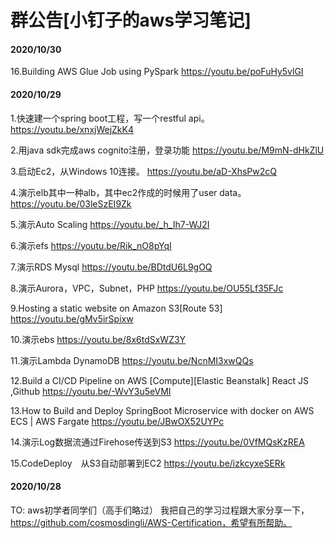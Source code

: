 # 群公告[小钉子的aws学习笔记]

#### 2020/10/30

16.Building AWS Glue Job using PySpark
https://youtu.be/poFuHy5vlGI

#### 2020/10/29

1.快速建一个spring boot工程，写一个restful api。
https://youtu.be/xnxjWejZkK4

2.用java sdk完成aws cognito注册，登录功能
https://youtu.be/M9mN-dHkZlU

3.启动Ec2，从Windows 10连接。
https://youtu.be/aD-XhsPw2cQ

4.演示elb其中一种alb，其中ec2作成的时候用了user data。
https://youtu.be/03leSzEI9Zk

5.演示Auto Scaling
https://youtu.be/_h_Ih7-WJ2I

6.演示efs
https://youtu.be/Rik_nO8pYqI

7.演示RDS Mysql
https://youtu.be/BDtdU6L9gOQ

8.演示Aurora，VPC，Subnet，PHP
https://youtu.be/OU55Lf35FJc

9.Hosting a static website on Amazon S3[Route 53]
https://youtu.be/gMv5irSpixw

10.演示ebs
https://youtu.be/8x6tdSxWZ3Y

11.演示Lambda DynamoDB
https://youtu.be/NcnMI3xwQQs

12.Build a CI/CD Pipeline on AWS
[Compute][Elastic Beanstalk]
React JS ,Github
https://youtu.be/-WvY3u5eVMI

13.How to Build and Deploy SpringBoot Microservice with docker on AWS ECS | AWS Fargate
https://youtu.be/JBwOX52UYPc

14.演示Log数据流通过Firehose传送到S3
https://youtu.be/0VfMQsKzREA

15.CodeDeploy　从S3自动部署到EC2
https://youtu.be/izkcyxeSERk

#### 2020/10/28

TO: aws初学者同学们（高手们略过）
我把自己的学习过程跟大家分享一下，https://github.com/cosmosdingli/AWS-Certification，希望有所帮助。 
